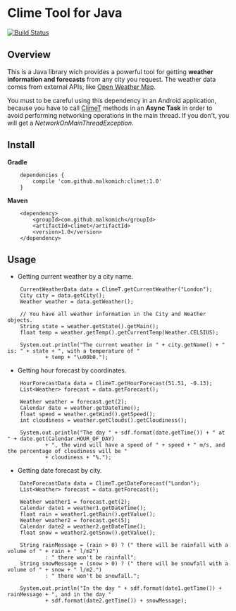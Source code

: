 # Clime Tool for Java

[![Build Status](https://travis-ci.org/malkomich/climet.svg?branch=master)](https://travis-ci.org/malkomich/climet)

## Overview

This is a Java library wich provides a powerful tool for getting **weather information and forecasts** from any city you request.
The weather data comes from external APIs, like [Open Weather Map](http://http://openweathermap.org/).

You must to be careful using this dependency in an Android application, because you have to call [ClimeT](https://github.com/malkomich/climet/blob/master/src/main/java/org/malkomich/climet/ClimeT.java) methods in an **Async Task** in order to avoid performing networking operations in the main thread. If you don't, you will get a *NetworkOnMainThreadException*.


## Install

**Gradle**

```
	dependencies {
	    compile 'com.github.malkomich:climet:1.0'
	}
```

**Maven**

```
	<dependency>
	    <groupId>com.github.malkomich</groupId>
	    <artifactId>climet</artifactId>
	    <version>1.0</version>
	</dependency>
```

## Usage

+ Getting current weather by a city name.

```
	CurrentWeatherData data = ClimeT.getCurrentWeather("London");
	City city = data.getCity();
	Weather weather = data.getWeather();

	// You have all weather information in the City and Weather objects.
	String state = weather.getState().getMain();
	float temp = weather.getTemp().getCurrentTemp(Weather.CELSIUS);

	System.out.println("The current weather in " + city.getName() + " is: " + state + ", with a temperature of "
			+ temp + "\u00b0.");
```
			
+ Getting hour forecast by coordinates.

```
	HourForecastData data = ClimeT.getHourForecast(51.51, -0.13);
	List<Weather> forecast = data.getForecast();

	Weather weather = forecast.get(2);
	Calendar date = weather.getDateTime();
	float speed = weather.getWind().getSpeed();
	int cloudiness = weather.getClouds().getCloudiness();

	System.out.println("The day " + sdf.format(date.getTime()) + " at " + date.get(Calendar.HOUR_OF_DAY)
			+ ", the wind will have a speed of " + speed + " m/s, and the percentage of cloudiness will be "
			+ cloudiness + "%.");
```
			
+ Getting date forecast by city.

```
	DateForecastData data = ClimeT.getDateForecast("London");
	List<Weather> forecast = data.getForecast();

	Weather weather1 = forecast.get(2);
	Calendar date1 = weather1.getDateTime();
	float rain = weather1.getRain().getValue();
	Weather weather2 = forecast.get(5);
	Calendar date2 = weather2.getDateTime();
	float snow = weather2.getSnow().getValue();

	String rainMessage = (rain > 0) ? (" there will be rainfall with a volume of " + rain + " l/m2")
			: " there won't be rainfall";
	String snowMessage = (snow > 0) ? (" there will be snowfall with a volume of " + snow + " l/m2.")
			: " there won't be snowfall.";

	System.out.println("In the day " + sdf.format(date1.getTime()) + rainMessage + ", and in the day "
			+ sdf.format(date2.getTime()) + snowMessage);
```
